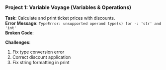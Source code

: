 ### **Project 1: Variable Voyage (Variables & Operations)**
**Task**: Calculate and print ticket prices with discounts.  
**Error Message**: `TypeError: unsupported operand type(s) for -: 'str' and 'int'`  
**Broken Code**:


**Challenges**:
1. Fix type conversion error
2. Correct discount application
3. Fix string formatting in print
